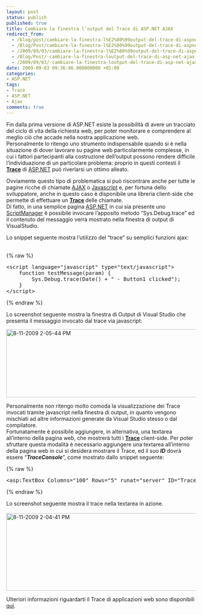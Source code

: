 ```yaml
---
layout: post
status: publish
published: true
title: Cambiare la finestra l’output del Trace di ASP.NET AJAX
redirect_from: 
  - /blog/post/cambiare-la-finestra-l%E2%80%99output-del-trace-di-aspnet-ajax/
  - /Blog/Post/cambiare-la-finestra-l%E2%80%99output-del-trace-di-aspnet-ajax/
  - /2009/09/03/cambiare-la-finestra-l%E2%80%99output-del-trace-di-aspnet-ajax/
  - /Blog/Post/-cambiare-la-finestra-loutput-del-trace-di-asp-net-ajax
  - /2009/09/03/-cambiare-la-finestra-loutput-del-trace-di-asp-net-ajax
date: 2009-09-03 09:36:06.000000000 +01:00
categories:
- ASP.NET
tags:
- Trace
- ASP.NET
- Ajax
comments: true
---
```

<p>Fin dalla prima versione di ASP.NET esiste la possibilit&agrave; di avere un tracciato del ciclo di vita della richiesta web, per poter monitorare e comprendere al meglio ci&ograve; che accade nella nostra applicazione web.    <br />
Personalmente lo ritengo uno strumento indispensabile quando si &egrave; nella situazione di dover lavorare su pagine web particolarmente complesse, in cui i fattori partecipanti alla costruzione dell&rsquo;output possono rendere difficile l&rsquo;individuazione di un particolare problema: proprio in questi contesti il <strong><a title="ASP.NET Trace" target="_blank" rel="nofollow" href="http://msdn.microsoft.com/en-us/library/y13fw6we(VS.71).aspx">Trace</a></strong> di <a target="_blank" rel="nofollow" href="http://www.asp.net">ASP.NET</a> pu&ograve; riverlarsi un ottimo alleato.</p>
<p>Ovviamente questo tipo di problematica si pu&ograve; riscontrare anche per tutte le pagine ricche di chiamate <a target="_blank" rel="nofollow" href="http://en.wikipedia.org/wiki/Ajax_(programming)">AJAX</a> o <a target="_blank" rel="nofollow" href="http://en.wikipedia.org/wiki/Javascript_">Javascript</a> e, per fortuna dello sviluppatore, anche in questo caso &egrave; disponibile una libreria client-side che permette di effettuare un <strong><a title="ASP.NET Trace" target="_blank" rel="nofollow" href="http://msdn.microsoft.com/en-us/library/y13fw6we(VS.71).aspx">Trace</a>&nbsp;</strong>delle chiamate.     <br />
Di fatto, in una semplice pagina <a target="_blank" rel="nofollow" href="http://www.asp.net">ASP.NET</a> in cui sia presente uno <a target="_blank" rel="nofollow" href="http://msdn.microsoft.com/it-it/library/system.web.ui.scriptmanager.aspx">ScriptManager</a> &egrave; possibile invocare l&rsquo;apposito metodo &ldquo;Sys.Debug.trace&rdquo; ed il contenuto del messaggio verr&agrave; mostrato nella finestra di output di VisualStudio.</p>
<p>Lo snippet seguente mostra l&rsquo;utilizzo del &ldquo;trace&rdquo; su semplici funzioni ajax:    <br />
&nbsp;</p>
{% raw %}<pre class="brush: xml; ruler: true;">
&lt;script language=&quot;javascript&quot; type=&quot;text/javascript&quot;&gt;
    function testMessage(param) {
        Sys.Debug.trace(Date() + &quot; - Button1 clicked&quot;);
    }
&lt;/script&gt;</pre>{% endraw %}
<p>Lo screenshot seguente mostra la finestra di Output di Visual Studio che presenta il messaggio invocato dal trace via javascript:</p>
<p><a href="http://imperugo.tostring.it/Content/Uploaded/image/8-11-2009%202-05-44%20PM_2.png" rel="shadowbox[Cambiare-la-finestra-l’output-del-Trace-di-ASPNET-AJAX];options={counterType:'skip',continuous:true,animSequence:'sync'}"><img SinglelineIgnoreCase singlelineignorecase="" style="border-right-width: 0px; display: inline; border-top-width: 0px; border-bottom-width: 0px; border-left-width: 0px" title="8-11-2009 2-05-44 PM" border="0" alt="8-11-2009 2-05-44 PM" height="181" width="604" src="http://imperugo.tostring.it/Content/Uploaded/image/8-11-2009%202-05-44%20PM_thumb.png" /></a></p>
<p>Personalmente non ritengo molto comoda la visualizzazione dei Trace invocati tramite javascript nella finestra di output, in quanto vengono mischiati ad altre informazioni generate da Visual Studio stesso o dal compilatore. 
     <br />
Fortunatamente &egrave; possibile aggiungere, in alternativa, una textarea all&rsquo;interno della pagina web, che mostrer&agrave; tutti i <strong><a title="ASP.NET Trace" target="_blank" rel="nofollow" href="http://msdn.microsoft.com/en-us/library/y13fw6we(VS.71).aspx">Trace</a>&nbsp;</strong>client-side. Per poter sfruttare questa modalit&agrave; &egrave; necessario aggiungere una textarea all&rsquo;interno della pagina web in cui si desidera mostrare il Trace, ed il suo <strong><em>ID</em></strong> dovr&agrave; essere &ldquo;<strong><em>TraceConsole</em></strong>&rdquo;, come mostrato dallo snippet seguente:</p>
{% raw %}<pre class="brush: xml; ruler: true;">
&lt;asp:TextBox Columns=&quot;100&quot; Rows=&quot;5&quot; runat=&quot;server&quot; ID=&quot;TraceConsole&quot; TextMode=&quot;MultiLine&quot;&gt;&lt;/asp:TextBox&gt;</pre>{% endraw %}
<p>Lo screenshot seguente mostra il trace nella textarea in azione. 
     <br />
<br />
<a href="http://imperugo.tostring.it/Content/Uploaded/image/8-11-2009%202-04-41%20PM_2.png" rel="shadowbox[Cambiare-la-finestra-l’output-del-Trace-di-ASPNET-AJAX];options={counterType:'skip',continuous:true,animSequence:'sync'}"><img SinglelineIgnoreCase singlelineignorecase="" style="border-right-width: 0px; display: inline; border-top-width: 0px; border-bottom-width: 0px; border-left-width: 0px" title="8-11-2009 2-04-41 PM" border="0" alt="8-11-2009 2-04-41 PM" height="206" width="604" src="http://imperugo.tostring.it/Content/Uploaded/image/8-11-2009%202-04-41%20PM_thumb.png" /></a></p>
<p>Ulteriori informazioni riguardarti il Trace di applicazioni web sono disponibili <a href="http://msdn.microsoft.com/en-us/library/y13fw6we%28VS.71%29.aspx">qui</a>.</p>
